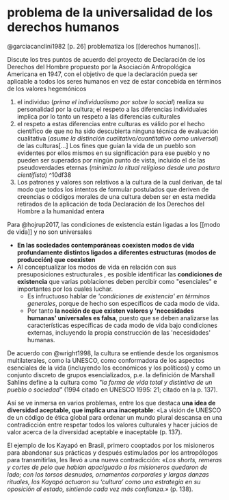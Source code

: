# problema de la universalidad de los derechos humanos

@garciacanclini1982 [p. 26] problematiza los [[derechos humanos]].

Discute los tres puntos de acuerdo del proyecto de Declaración de los Derechos del Hombre propuesto por la Asociación Antropológica Americana en 1947, con el objetivo de que la declaración pueda ser aplicable a todos los seres humanos en vez de estar concebida en términos de los valores hegemónicos 

1. el individuo (*prima el individualismo por sobre lo social*) realiza su personalidad por la cultura; el respeto a las diferencias individuales implica por lo tanto un respeto a las diferencias culturales
2. el respeto a estas diferencias entre culturas es válido por el hecho científico de que no ha sido descubierta ninguna técnica de evaluación cualitativa (*asume la distinción cualitativo/cuantitativo como universal*) de las culturas\[...\] Los fines que guían la vida de un pueblo son evidentes por ellos mismos en su significación para ese pueblo y no pueden ser superados por ningún punto de vista, incluido el de las pseudoverdades eternas (*minimiza lo ritual religioso desde una postura cientifista*) ^10df38
3. Los patrones y valores son relativos a la cultura de la cual derivan, de tal modo que todos los intentos de formular postulados que deriven de creencias o códigos morales de una cultura deben ser en esta medida retirados de la aplicación de toda Declaración de los Derechos del Hombre a la humanidad entera

Para @hojrup2017, las condiciones de existencia están ligadas a los [[modo de vida]] y no son universales

- **En las sociedades contemporáneas coexisten modos de vida profundamente distintos ligados a diferentes estructuras (modos de producción) que coexisten**
- Al conceptualizar los modos de vida en relación con sus presuposiciones estructurales , es posible identificar las **condiciones de existencia** que varias poblaciones deben percibir como "esenciales" e importantes por los cuales luchar.
	- Es infructuoso hablar de *'condiciones de existencia' en términos generales*, porque de hecho son específicos de cada modo de vida.
	- Por tanto **la noción de que existen valores y 'necesidades humanas' universales es falsa**, puesto que se deben analizarse las características específicas de cada modo de vida bajo condiciones externas, incluyendo la propia construcción de las 'necesidades' humanas.

De acuerdo con @wright1998, la cultura se entiende desde los organismos multilaterales, como la UNESCO, como conformadora de los aspectos esenciales de la vida (incluyendo los económicos y los políticos) y como un conjunto discreto de grupos esencializados, p.e. la definición de Marshall Sahlins define a la cultura como *"la forma de vida total y distintiva de un pueblo o sociedad"* (1994 citado en UNESCO 1995: 21; citado en la p. 137).

Así se ve inmersa en varios problemas, entre los que destaca **una idea de diversidad aceptable, que implica una inaceptable**: «La visión de UNESCO de un código de ética global para ordenar un mundo plural descansa en una contradicción entre respetar todos los valores culturales y hacer juicios de valor acerca de la diversidad aceptable e inaceptable (p. 137).

El ejemplo de los Kayapó en Brasil, primero cooptados por los misioneros para abandonar sus prácticas y después estimulados por los antropólogos para transmitirlas, les llevó a una nueva contradicción: *«Los shorts, remeras y cortes de pelo que habían apaciguado a los misioneros quedaron de lado; con los torsos desnudos, ornamentos corporales y largas danzas rituales, los Kayapó actuaron su ‘cultura’ como una estrategia en su oposición al estado, sintiendo cada vez más confianza.»* (p. 138).
